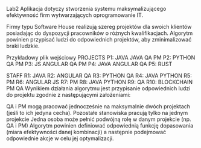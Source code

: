 Lab2
Aplikacja dotyczy stworzenia systemu maksymalizującego efektywność firm wytwarzających oprogramowanie IT.

Firmy typu Software House realizują szereg projektów dla swoich klientów posiadając do dyspozycji pracowników o różnych kwalifikacjach. Algorytm powinien przypisać ludzi do odpowiednich projektów, aby zminimalizować braki ludzkie.

Przykładowy plik wejściowy
PROJECTS
P1: JAVA JAVA QA PM
P2: PYTHON QA PM
P3: JS ANGULAR QA PM
P4: JAVA ANGULAR QA
P5: RUST

STAFF
R1: JAVA
R2: ANGULAR QA
R3: PYTHON QA
R4: JAVA PYTHON
R5: PM
R6: ANGULAR JS
R7: PM
R8: JAVA PYTHON
R9: QA
R10: BLOCKCHAIN PM QA
Wynikiem działania algorytmu jest przypisanie odpowiednich ludzi do projektu zgodnie z następującymi założeniami:

QA i PM mogą pracować jednocześnie na maksymalnie dwóch projektach (jeśli to ich jedyna cecha).
Pozostałe stanowiska pracują tylko na jednym projekcie
Jedna osoba może pełnić podwójną rolę w danym projekcie (np. QA i PM)
Algorytm powinien definiować odpowiednią funkcję dopasowania (miara efektywności danej kombinacji) a następnie podejmować odpowiednie akcje w celu jej optymalizacji.
